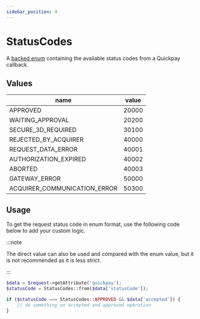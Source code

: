 ```yaml
---
sidebar_position: 4
---
```


# StatusCodes

A [backed enum](https://www.php.net/manual/en/language.enumerations.backed.php) containing the available status codes
from a Quickpay callback.

## Values

| name                         | value |
|------------------------------|-------|
| APPROVED                     | 20000 |
| WAITING_APPROVAL             | 20200 |
| SECURE_3D_REQUIRED           | 30100 |
| REJECTED_BY_ACQUIRER         | 40000 |
| REQUEST_DATA_ERROR           | 40001 |
| AUTHORIZATION_EXPIRED        | 40002 |
| ABORTED                      | 40003 |
| GATEWAY_ERROR                | 50000 |
| ACQUIRER_COMMUNICATION_ERROR | 50300 |

## Usage

To get the request status code in enum format, use the following code below to add your custom logic.

:::note

The direct value can also be used and compared with the enum value, but it is not recommended as it is less strict.

:::

```php
$data = $request->getAttribute('quickpay');
$statusCode = StatusCodes::from($data['statusCode']);

if ($statusCode === StatusCodes::APPROVED && $data['accepted']) {
    // do something on accepted and approved operation
}
```
